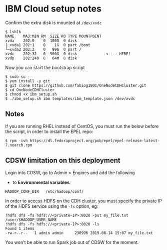# IBM Cloud setup notes

Confirm the extra disk is mounted at `/dev/xvdc`

```
$ lsblk
NAME    MAJ:MIN RM  SIZE RO TYPE MOUNTPOINT
xvda    202:0    0  100G  0 disk
├─xvda1 202:1    0    1G  0 part /boot
└─xvda2 202:2    0   99G  0 part /
xvdc    202:32   0  500G  0 disk             <---- HERE!
xvdp    202:240  0   64M  0 disk
```

Now you can start the bootstrap script

```
$ sudo su -
$ yum install -y git
$ git clone https://github.com/fabiog1901/OneNodeCDHCluster.git
$ cd OneNodeCDHCluster
$ chmod +x ibm_setup.sh
$ ./ibm_setup.sh ibm templates/ibm_template.json /dev/xvdc
```

## Notes

If you are running RHEL instead of CentOS, you must run the below before the script, in order to install the EPEL repo:
```
$ rpm -ivh https://dl.fedoraproject.org/pub/epel/epel-release-latest-7.noarch.rpm
```

## CDSW limitation on this deployment

Login into CDSW, go to Admin > Engines and add the following

- to **Environmental variables**:

```
HADOOP_CONF_DIR   /etc/hadoop/conf/
```

In order to access HDFS on the CDH cluster, you must specify the private IP of the HDFS service using the `-fs` option, eg:

```
!hdfs dfs -fs hdfs://<private-IP>:8020 -put my_file.txt /user/$HADOOP_USER_NAME
!hdfs dfs -fs hdfs://<private-IP>:8020 -ls
Found 1 items
-rw-r--r--   1 admin admin     230996 2019-08-14 15:07 my_file.txt
```

You won't be able to run Spark job out of CDSW for the moment.
